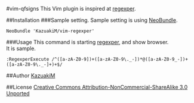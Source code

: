 #vim-qfsigns
This Vim plugin is inspired at [regexper](http://regexper.com/).

##Installation
###Sample setting.
Sample setting is using [NeoBundle](https://github.com/Shougo/neobundle.vim).
```vim
NeoBundle 'KazuakiM/vim-regexper'
```

###Usage
This command is starting [regexper](https://github.com/javallone/regexper), and show browser.  
It is sample.
```vim
:RegexperExecute /^([a-zA-Z0-9])+([a-zA-Z0-9\._-])*@([a-zA-Z0-9_-])+([a-zA-Z0-9\._-]+)+$/
```


##Author
[KazuakiM](https://github.com/KazuakiM/)

##License
[Creative Commons Attribution-NonCommercial-ShareAlike 3.0 Unported](http://creativecommons.org/licenses/by-nc-sa/3.0/)

